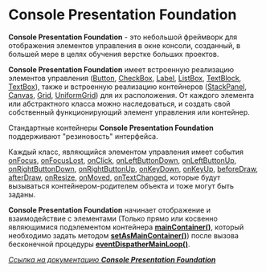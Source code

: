 # Console Presentation Foundation

**Console Presentation Foundation** - это небольшой фреймворк для отображения элементов управления в окне консоли, созданный, в большей мере в целях обучения верстке больших проектов.

**Console Presentation Foundation** имеет встроенную реализацию элементов управления ([Button](https://github.com/googleplexplex/Console-Presentation-Foundation/blob/master/doc/Button.md), [CheckBox](https://github.com/googleplexplex/Console-Presentation-Foundation/blob/master/doc/CheckBox.md), [Label](https://github.com/googleplexplex/Console-Presentation-Foundation/blob/master/doc/Label.md), [ListBox](https://github.com/googleplexplex/Console-Presentation-Foundation/blob/master/doc/ListBox.md), [TextBlock](https://github.com/googleplexplex/Console-Presentation-Foundation/blob/master/doc/TextBlock.md), [TextBox](https://github.com/googleplexplex/Console-Presentation-Foundation/blob/master/doc/TextBox.md)), также и встроенную реализацию контейнеров ([StackPanel](https://github.com/googleplexplex/Console-Presentation-Foundation/blob/master/doc/StackPanel.md), [Canvas](https://github.com/googleplexplex/Console-Presentation-Foundation/blob/master/doc/Canvas.md), [Grid](https://github.com/googleplexplex/Console-Presentation-Foundation/blob/master/doc/Grid.md), [UniformGrid](https://github.com/googleplexplex/Console-Presentation-Foundation/blob/master/doc/UniformGrid.md)) для их расположения. От каждого элемента или абстрактного класса можно наследоваться, и создать свой собственный функционирующий элемент управления или контейнер.

Стандартные контейнеры **Console Presentation Foundation** поддерживают "резиновость" интерфейса.

Каждый класс, являющийся элементом управления имеет события [onFocus](https://github.com/googleplexplex/Console-Presentation-Foundation/blob/master/doc/event.hpp.md), [onFocusLost](https://github.com/googleplexplex/Console-Presentation-Foundation/blob/master/doc/event.hpp.md), [onClick](https://github.com/googleplexplex/Console-Presentation-Foundation/blob/master/doc/event.hpp.md), [onLeftButtonDown](https://github.com/googleplexplex/Console-Presentation-Foundation/blob/master/doc/event.hpp.md), [onLeftButtonUp](https://github.com/googleplexplex/Console-Presentation-Foundation/blob/master/doc/event.hpp.md), [onRightButtonDown](https://github.com/googleplexplex/Console-Presentation-Foundation/blob/master/doc/event.hpp.md), [onRightButtonUp](https://github.com/googleplexplex/Console-Presentation-Foundation/blob/master/doc/event.hpp.md), [onKeyDown](https://github.com/googleplexplex/Console-Presentation-Foundation/blob/master/doc/event.hpp.md), [onKeyUp](https://github.com/googleplexplex/Console-Presentation-Foundation/blob/master/doc/event.hpp.md), [beforeDraw](https://github.com/googleplexplex/Console-Presentation-Foundation/blob/master/doc/event.hpp.md), [afterDraw](https://github.com/googleplexplex/Console-Presentation-Foundation/blob/master/doc/event.hpp.md), [onResize](https://github.com/googleplexplex/Console-Presentation-Foundation/blob/master/doc/event.hpp.md), [onMoved](https://github.com/googleplexplex/Console-Presentation-Foundation/blob/master/doc/event.hpp.md), [onTextChanged](https://github.com/googleplexplex/Console-Presentation-Foundation/blob/master/doc/event.hpp.md), которые будут вызываться контейнером-родителем объекта и тоже могут быть заданы.

**Console Presentation Foundation** начинает отображение и взаимодействие с элементами (Только прямо или косвенно являющимися подэлементом контейнера [**mainContainer()**](https://github.com/googleplexplex/Console-Presentation-Foundation/blob/master/doc/eventDispatcher.hpp.md), который необходимо задать методом [**setAsMainContainer()**](https://github.com/googleplexplex/Console-Presentation-Foundation/blob/master/doc/containerElement.md)) после вызова бесконечной процедуры [**eventDispatherMainLoop()**](https://github.com/googleplexplex/Console-Presentation-Foundation/blob/master/doc/eventDispatcher.hpp.md).

[*Ссылка на документацию **Console Presentation Foundation***](https://github.com/googleplexplex/Console-Presentation-Foundation/tree/master/doc)
